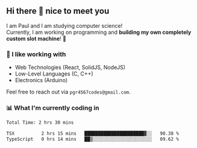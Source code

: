 ## Hi there 👋 nice to meet you

I am Paul and I am studying computer science!  
Currently, I am working on programming and **building my own completely custom slot machine**! 🎰

### 🔭 I like working with
- Web Technologies (React, SolidJS, NodeJS)
- Low-Level Languages (C, C++)
- Electronics (Arduino)

Feel free to reach out via `pgr4567codes@gmail.com`.

### 📊 What I'm currently coding in
<!--START_SECTION:waka-->

```txt
Total Time: 2 hrs 30 mins

TSX          2 hrs 15 mins   ██████████████████████▓░░   90.38 %
TypeScript   0 hrs 14 mins   ██▒░░░░░░░░░░░░░░░░░░░░░░   09.62 %
```

<!--END_SECTION:waka-->
